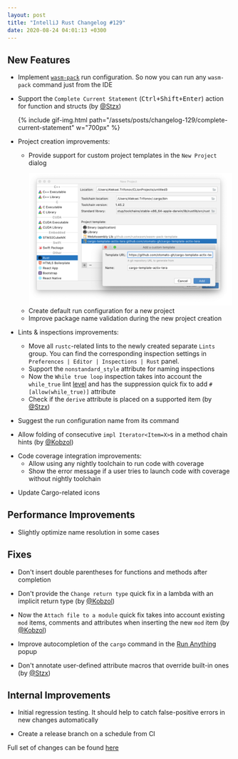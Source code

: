 ```yaml
---
layout: post
title: "IntelliJ Rust Changelog #129"
date: 2020-08-24 04:01:13 +0300
---
```



## New Features

<!-- https://github.com/intellij-rust/intellij-rust/pull/5745 -->
* Implement [`wasm-pack`](https://rustwasm.github.io/docs/wasm-pack/) run configuration.
  So now you can run any `wasm-pack` command just from the IDE

<!-- https://github.com/intellij-rust/intellij-rust/pull/5645 -->
* Support the `Complete Current Statement` (<kbd>Ctrl+Shift+Enter</kbd>) action for function and structs (by [@Stzx])

    {% include gif-img.html path="/assets/posts/changelog-129/complete-current-statement" w="700px" %}

* Project creation improvements:

    <!-- https://github.com/intellij-rust/intellij-rust/pull/5845 -->
    * Provide support for custom project templates in the `New Project` dialog
    
        <img src="/assets/posts/changelog-129/cargo-generate.png" alt="custom user template screenshot" width="646px"/>

    <!-- https://github.com/intellij-rust/intellij-rust/pull/5910 -->
    * Create default run configuration for a new project

    <!-- https://github.com/intellij-rust/intellij-rust/pull/5919 -->
    * Improve package name validation during the new project creation

* Lints & inspections improvements:

    <!-- https://github.com/intellij-rust/intellij-rust/pull/5889 -->
    * Move all `rustc`-related lints to the newly created separate `Lints` group.
      You can find the corresponding inspection settings in `Preferences | Editor | Inspections | Rust` panel.

    <!-- https://github.com/intellij-rust/intellij-rust/pull/5891 -->
    * Support the `nonstandard_style` attribute for naming inspections
    
    <!-- https://github.com/intellij-rust/intellij-rust/pull/5890 -->
    * Now the `While true loop` inspection takes into account the `while_true` lint [level](https://doc.rust-lang.org/rustc/lints/levels.html#lint-levels)
      and has the suppression quick fix to add `#[allow(while_true)]` attribute

    <!-- https://github.com/intellij-rust/intellij-rust/pull/5865 -->
    * Check if the `derive` attribute is placed on a supported item (by [@Stzx])

<!-- https://github.com/intellij-rust/intellij-rust/pull/5940 -->
* Suggest the run configuration name from its command

<!-- https://github.com/intellij-rust/intellij-rust/pull/5828 -->
* Allow folding of consecutive `impl Iterator<Item=X>`s in a method chain hints (by [@Kobzol])

<!-- https://github.com/intellij-rust/intellij-rust/pull/5760 -->
* Code coverage integration improvements:
    * Allow using any nightly toolchain to run code with coverage
    * Show the error message if a user tries to launch code with coverage without nightly toolchain

<!-- https://github.com/intellij-rust/intellij-rust/pull/5885 -->
* Update Cargo-related icons

## Performance Improvements

<!-- https://github.com/intellij-rust/intellij-rust/pull/5926 -->
<!-- https://github.com/intellij-rust/intellij-rust/pull/5912 -->
* Slightly optimize name resolution in some cases

## Fixes

<!-- https://github.com/intellij-rust/intellij-rust/pull/5877 -->
* Don't insert double parentheses for functions and methods after completion

<!-- https://github.com/intellij-rust/intellij-rust/pull/5870 -->
* Don't provide the `Change return type` quick fix in a lambda with an implicit return type (by [@Kobzol])

<!-- https://github.com/intellij-rust/intellij-rust/pull/5937 -->
* Now the `Attach file to a module` quick fix takes into account existing `mod` items, comments and attributes when inserting the new `mod` item (by [@Kobzol])

<!-- https://github.com/intellij-rust/intellij-rust/pull/5873 -->
* Improve autocompletion of the `cargo` command in the [Run Anything](https://www.jetbrains.com/help/clion/rust-support.html#cargo-support) popup

<!-- https://github.com/intellij-rust/intellij-rust/pull/5641 -->
* Don't annotate user-defined attribute macros that override built-in ones (by [@Stzx])

## Internal Improvements

<!-- https://github.com/intellij-rust/intellij-rust/pull/5932 -->
* Initial regression testing. It should help to catch false-positive errors in new changes automatically

<!-- https://github.com/intellij-rust/intellij-rust/pull/5946 -->
* Create a release branch on a schedule from CI

Full set of changes can be found [here](https://github.com/intellij-rust/intellij-rust/milestone/37?closed=1)

[@Kobzol]: https://github.com/Kobzol
[@Stzx]: https://github.com/Stzx
